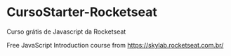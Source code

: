 # CursoStarter-Rocketseat
Curso grátis de Javascript da Rocketseat

Free JavaScript Introduction course from https://skylab.rocketseat.com.br/
